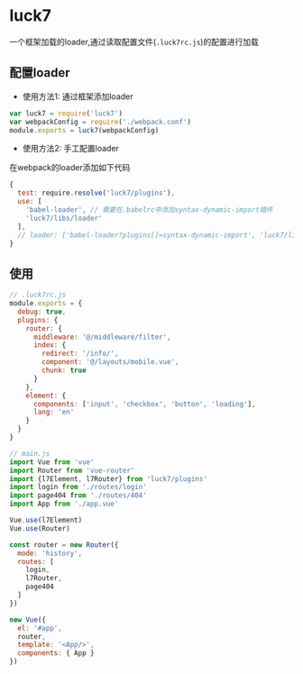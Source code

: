 # luck7

一个框架加载的loader,通过读取配置文件(``.luck7rc.js``)的配置进行加载

## 配置loader

 - 使用方法1: 通过框架添加loader

```javascript
var luck7 = require('luck7')
var webpackConfig = require('./webpack.conf')
module.exports = luck7(webpackConfig)
```

 - 使用方法2: 手工配置loader

在webpack的loader添加如下代码

```javascript
{
  test: require.resolve('luck7/plugins'),
  use: [
    'babel-loader', // 需要在.babelrc中添加syntax-dynamic-import插件
    'luck7/libs/loader'
  ],
  // loader: ['babel-loader?plugins[]=syntax-dynamic-import', 'luck7/libs/loader']
}
```

## 使用

```javascript
// .luck7rc.js
module.exports = {
  debug: true,
  plugins: {
    router: {
      middleware: '@/middleware/filter',
      index: {
        redirect: '/info/',
        component: '@/layouts/mobile.vue',
        chunk: true
      }
    },
    element: {
      components: ['input', 'checkbox', 'button', 'loading'],
      lang: 'en'
    }
  }
}
```
```javascript
// main.js
import Vue from 'vue'
import Router from 'vue-router'
import {l7Element, l7Router} from 'luck7/plugins'
import login from './routes/login'
import page404 from './routes/404'
import App from './app.vue'

Vue.use(l7Element)
Vue.use(Router)

const router = new Router({
  mode: 'history',
  routes: [
    login,
    l7Router,
    page404
  ]
})

new Vue({
  el: '#app',
  router,
  template: '<App/>',
  components: { App }
})
```
